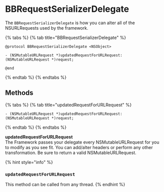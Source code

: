 # BBRequestSerializerDelegate

The `BBRequestSerializerDelegate` is how you can alter all of the NSURLRequests used by the framework.

{% tabs %}
{% tab title="BBRequestSerializerDelegate" %}
```
@protocol BBRequestSerializerDelegate <NSObject>

- (NSMutableURLRequest *)updatedRequestForURLRequest:(NSMutableURLRequest *)request;

@end
```
{% endtab %}
{% endtabs %}

## Methods

{% tabs %}
{% tab title="updatedRequestForURLRequest" %}
```
- (NSMutableURLRequest *)updatedRequestForURLRequest:(NSMutableURLRequest *)request;
```
{% endtab %}
{% endtabs %}

**updatedRequestForURLRequest**\
The Framework passes your delegate every NSMutableURLRequest for you to modify as you see fit. You can add/alter headers or perform any other transformation. Be sure to return a valid NSMutableURLRequest.

{% hint style="info" %}
### `updatedRequestForURLRequest`

This method can be called from any thread.
{% endhint %}
